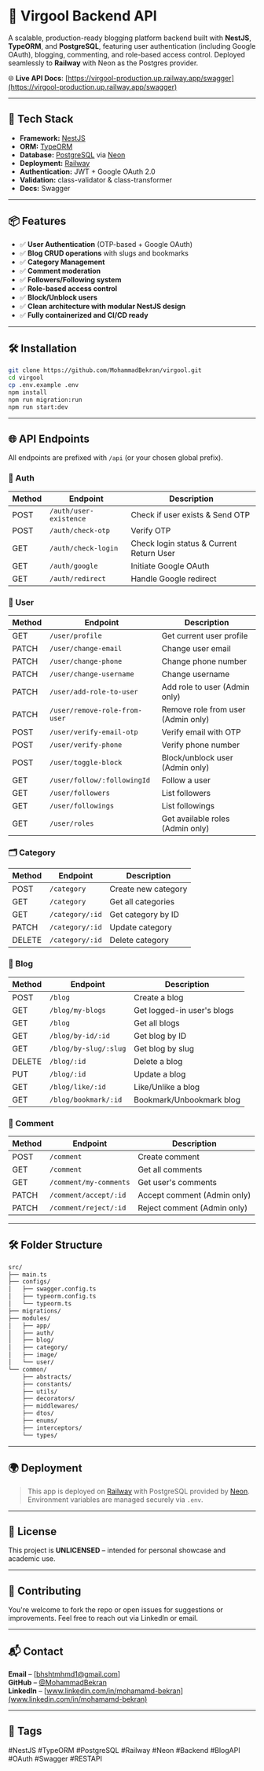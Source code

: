 # 📘 Virgool Backend API

A scalable, production-ready blogging platform backend built with **NestJS**, **TypeORM**, and **PostgreSQL**, featuring user authentication (including Google OAuth), blogging, commenting, and role-based access control. Deployed seamlessly to **Railway** with Neon as the Postgres provider.

🌐 **Live API Docs**: [https://virgool-production.up.railway.app/swagger](https://virgool-production.up.railway.app/swagger)

---

## 🚀 Tech Stack

- **Framework:** [NestJS](https://nestjs.com/)
- **ORM:** [TypeORM](https://typeorm.io/)
- **Database:** [PostgreSQL](https://www.postgresql.org/) via [Neon](https://neon.tech/)
- **Deployment:** [Railway](https://railway.app/)
- **Authentication:** JWT + Google OAuth 2.0
- **Validation:** class-validator & class-transformer
- **Docs:** Swagger

---

## 📦 Features

- ✅ **User Authentication** (OTP-based + Google OAuth)
- ✅ **Blog CRUD operations** with slugs and bookmarks
- ✅ **Category Management**
- ✅ **Comment moderation**
- ✅ **Followers/Following system**
- ✅ **Role-based access control**
- ✅ **Block/Unblock users**
- ✅ **Clean architecture with modular NestJS design**
- ✅ **Fully containerized and CI/CD ready**

---

## 🛠️ Installation

```bash
git clone https://github.com/MohammadBekran/virgool.git
cd virgool
cp .env.example .env
npm install
npm run migration:run
npm run start:dev

```

---

## 🌐 API Endpoints

All endpoints are prefixed with `/api` (or your chosen global prefix).

### 🔐 Auth

| Method | Endpoint               | Description                              |
| ------ | ---------------------- | ---------------------------------------- |
| POST   | `/auth/user-existence` | Check if user exists & Send OTP          |
| POST   | `/auth/check-otp`      | Verify OTP                               |
| GET    | `/auth/check-login`    | Check login status & Current Return User |
| GET    | `/auth/google`         | Initiate Google OAuth                    |
| GET    | `/auth/redirect`       | Handle Google redirect                   |

### 👤 User

| Method | Endpoint                      | Description                        |
| ------ | ----------------------------- | ---------------------------------- |
| GET    | `/user/profile`               | Get current user profile           |
| PATCH  | `/user/change-email`          | Change user email                  |
| PATCH  | `/user/change-phone`          | Change phone number                |
| PATCH  | `/user/change-username`       | Change username                    |
| PATCH  | `/user/add-role-to-user`      | Add role to user (Admin only)      |
| PATCH  | `/user/remove-role-from-user` | Remove role from user (Admin only) |
| POST   | `/user/verify-email-otp`      | Verify email with OTP              |
| POST   | `/user/verify-phone`          | Verify phone number                |
| POST   | `/user/toggle-block`          | Block/unblock user (Admin only)    |
| GET    | `/user/follow/:followingId`   | Follow a user                      |
| GET    | `/user/followers`             | List followers                     |
| GET    | `/user/followings`            | List followings                    |
| GET    | `/user/roles`                 | Get available roles (Admin only)   |

### 🗂️ Category

| Method | Endpoint        | Description         |
| ------ | --------------- | ------------------- |
| POST   | `/category`     | Create new category |
| GET    | `/category`     | Get all categories  |
| GET    | `/category/:id` | Get category by ID  |
| PATCH  | `/category/:id` | Update category     |
| DELETE | `/category/:id` | Delete category     |

### 📝 Blog

| Method | Endpoint              | Description                |
| ------ | --------------------- | -------------------------- |
| POST   | `/blog`               | Create a blog              |
| GET    | `/blog/my-blogs`      | Get logged-in user's blogs |
| GET    | `/blog`               | Get all blogs              |
| GET    | `/blog/by-id/:id`     | Get blog by ID             |
| GET    | `/blog/by-slug/:slug` | Get blog by slug           |
| DELETE | `/blog/:id`           | Delete a blog              |
| PUT    | `/blog/:id`           | Update a blog              |
| GET    | `/blog/like/:id`      | Like/Unlike a blog         |
| GET    | `/blog/bookmark/:id`  | Bookmark/Unbookmark blog   |

### 💬 Comment

| Method | Endpoint               | Description                 |
| ------ | ---------------------- | --------------------------- |
| POST   | `/comment`             | Create comment              |
| GET    | `/comment`             | Get all comments            |
| GET    | `/comment/my-comments` | Get user's comments         |
| PATCH  | `/comment/accept/:id`  | Accept comment (Admin only) |
| PATCH  | `/comment/reject/:id`  | Reject comment (Admin only) |

---

## 🛠 Folder Structure

```bash
src/
├── main.ts
├── configs/
│   ├── swagger.config.ts
│   ├── typeorm.config.ts
│   └── typeorm.ts
├── migrations/
├── modules/
│   ├── app/
│   ├── auth/
│   ├── blog/
│   ├── category/
│   ├── image/
│   └── user/
└── common/
    ├── abstracts/
    ├── constants/
    ├── utils/
    ├── decorators/
    ├── middlewares/
    ├── dtos/
    ├── enums/
    ├── interceptors/
    └── types/
```

---

## 🌍 Deployment

> This app is deployed on [Railway](https://railway.app) with PostgreSQL provided by [Neon](https://neon.tech). Environment variables are managed securely via `.env`.

---

## 📄 License

This project is **UNLICENSED** – intended for personal showcase and academic use.

---

## 🤝 Contributing

You're welcome to fork the repo or open issues for suggestions or improvements. Feel free to reach out via LinkedIn or email.

---

## 📬 Contact

**Email** – [bhshtmhmd1@gmail.com]  
**GitHub** – [@MohammadBekran](https://github.com/MohammadBekran)  
**LinkedIn** – [www.linkedin.com/in/mohamamd-bekran](www.linkedin.com/in/mohamamd-bekran)

---

## 🔖 Tags

#NestJS #TypeORM #PostgreSQL #Railway #Neon #Backend #BlogAPI #OAuth #Swagger #RESTAPI
